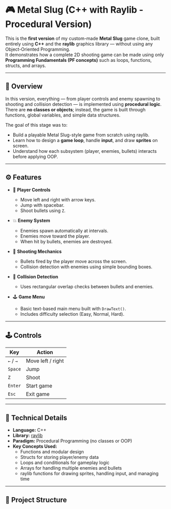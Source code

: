 # 🎮 Metal Slug (C++ with Raylib - Procedural Version)

This is the **first version** of my custom-made **Metal Slug** game clone, built entirely using **C++** and the **raylib** graphics library — without using any Object-Oriented Programming.  
It demonstrates how a complete 2D shooting game can be made using only **Programming Fundamentals (PF concepts)** such as loops, functions, structs, and arrays.

---

## 🧩 Overview

In this version, everything — from player controls and enemy spawning to shooting and collision detection — is implemented using **procedural logic**.  
There are **no classes or objects**; instead, the game is built through functions, global variables, and simple data structures.

The goal of this stage was to:
- Build a playable Metal Slug-style game from scratch using raylib.  
- Learn how to design a **game loop**, handle **input**, and draw **sprites** on screen.  
- Understand how each subsystem (player, enemies, bullets) interacts before applying OOP.

---

## ⚙️ Features

- 🧍 **Player Controls**
  - Move left and right with arrow keys.
  - Jump with spacebar.
  - Shoot bullets using `Z`.

- 💥 **Enemy System**
  - Enemies spawn automatically at intervals.
  - Enemies move toward the player.
  - When hit by bullets, enemies are destroyed.

- 🔫 **Shooting Mechanics**
  - Bullets fired by the player move across the screen.
  - Collision detection with enemies using simple bounding boxes.

- 🧮 **Collision Detection**
  - Uses rectangular overlap checks between bullets and enemies.

- 🕹️ **Game Menu**
  - Basic text-based main menu built with `DrawText()`.
  - Includes difficulty selection (Easy, Normal, Hard).

---

## 🕹️ Controls

| Key | Action |
|-----|---------|
| `←` / `→` | Move left / right |
| `Space` | Jump |
| `Z` | Shoot |
| `Enter` | Start game |
| `Esc` | Exit game |

---

## 🧱 Technical Details

- **Language:** C++  
- **Library:** [raylib](https://www.raylib.com/)  
- **Paradigm:** Procedural Programming (no classes or OOP)  
- **Key Concepts Used:**  
  - Functions and modular design  
  - Structs for storing player/enemy data  
  - Loops and conditionals for gameplay logic  
  - Arrays for handling multiple enemies and bullets  
  - raylib functions for drawing sprites, handling input, and managing time  

---

## 📁 Project Structure

